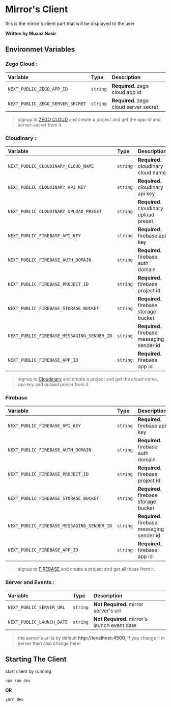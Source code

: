 
# Mirror's Client

this is the mirror's client part that will be displayed to the user

**Written by Muaaz Nasir**


## Environmet Variables

### Zego Cloud :


| Variable | Type     | Description                |
| :-------- | :------- | :------------------------- |
| `NEXT_PUBLIC_ZEGO_APP_ID` | `string` | **Required**.  zego cloud app id|
| `NEXT_PUBLIC_ZEGO_SERVER_SECRET` | `string` | **Required**.  zego cloud server secret |

> signup to [ZEGO CLOUD](https://zegocloud.com) and create a project and get the *app-id* and *server-secret* from it.
  

### Cloudinary :


| Variable | Type     | Description                |
| :-------- | :------- | :------------------------- |
| `NEXT_PUBLIC_CLOUDINARY_CLOUD_NAME` | `string` | **Required**.  cloudinary cloud name|
| `NEXT_PUBLIC_CLOUDINARY_API_KEY` | `string` | **Required**.  cloudinary api key |
| `NEXT_PUBLIC_CLOUDINARY_UPLOAD_PRESET` | `string` | **Required**.  cloudinary upload preset |
| `NEXT_PUBLIC_FIREBASE_API_KEY` | `string` | **Required**.  firebase api key |
| `NEXT_PUBLIC_FIREBASE_AUTH_DOMAIN` | `string` | **Required**.  firebase auth domain |
| `NEXT_PUBLIC_FIREBASE_PROJECT_ID` | `string` | **Required**.  firebase project id |
| `NEXT_PUBLIC_FIREBASE_STORAGE_BUCKET` | `string` | **Required**.  firebase storage bucket |
| `NEXT_PUBLIC_FIREBASE_MESSAGING_SENDER_ID` | `string` | **Required**.  firebase messaging sender id |
| `NEXT_PUBLIC_FIREBASE_APP_ID` | `string` | **Required**.  firebase app id |

> signup to [Cloudinary](https://cloudinary.com) and create a project and get the *cloud-name*, *api-key* and *upload preset*  from it.


### Firebase

| Variable | Type     | Description                |
| :-------- | :------- | :------------------------- |
| `NEXT_PUBLIC_FIREBASE_API_KEY` | `string` | **Required**.  firebase api key |
| `NEXT_PUBLIC_FIREBASE_AUTH_DOMAIN` | `string` | **Required**.  firebase auth domain |
| `NEXT_PUBLIC_FIREBASE_PROJECT_ID` | `string` | **Required**.  firebase project id |
| `NEXT_PUBLIC_FIREBASE_STORAGE_BUCKET` | `string` | **Required**.  firebase storage bucket |
| `NEXT_PUBLIC_FIREBASE_MESSAGING_SENDER_ID` | `string` | **Required**.  firebase messaging sender id |
| `NEXT_PUBLIC_FIREBASE_APP_ID` | `string` | **Required**.  firebase app id |


> signup to [FIREBASE](https://firebase.google.com) and create a project and get all these from it.


### Server and Events :

| Variable | Type     | Description                |
| :-------- | :------- | :------------------------- |
| `NEXT_PUBLIC_SERVER_URL` | `string` | **Not Required**.  mirror server's url|
| `NEXT_PUBLIC_LAUNCH_DATE` | `string` | **Not Required**.  mirror's launch event date |


> the server's url is by default **http://localhost:4500**, if you change it in server then also change here


## Starting The Client

start client by running 

```
npm run dev
```
**OR**
```
yarn dev
```

